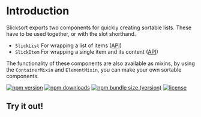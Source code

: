 # Introduction

Slicksort exports two components for quickly creating sortable lists. These have to be used together, or with the slot shorthand.

- `SlickList` For wrapping a list of items ([API](components/slicklist))
- `SlickItem` For wrapping a single item and its content ([API](components/slickitem))

The functionality of these components are also available as mixins, by using the `ContainerMixin` and `ElementMixin`, you can make your own sortable components.

<div class="inline-badge">

[![npm version](https://img.shields.io/npm/v/vue-slicksort?style=for-the-badge)](https://www.npmjs.com/package/vue-slicksort)
[![npm downloads](https://img.shields.io/npm/dm/vue-slicksort?style=for-the-badge)](https://www.npmjs.com/package/vue-slicksort)
[![npm bundle size (version)](https://img.shields.io/bundlephobia/minzip/vue-slicksort/next?label=gzip&style=for-the-badge)](https://bundlephobia.com/result?p=vue-slicksort@next)
[![license](https://img.shields.io/github/license/mashape/apistatus.svg?maxAge=2592000&style=for-the-badge)](https://github.com/Jexordexan/vue-slicksort/blob/dev/LICENSE)

</div>

## Try it out!

<ClientOnly>
  <div class="container">
    <GroupExample win-screen />
  </div>
</ClientOnly>
